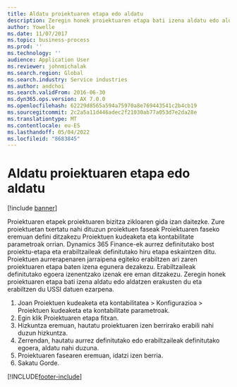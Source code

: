 ```yaml
---
title: Aldatu proiektuaren etapa edo aldatu
description: Zeregin honek proiektuaren etapa bati izena aldatu edo aldatzen erakusten du.
author: Yowelle
ms.date: 11/07/2017
ms.topic: business-process
ms.prod: ''
ms.technology: ''
audience: Application User
ms.reviewer: johnmichalak
ms.search.region: Global
ms.search.industry: Service industries
ms.author: andchoi
ms.search.validFrom: 2016-06-30
ms.dyn365.ops.version: AX 7.0.0
ms.openlocfilehash: 62229d8565a594a75970a8e769443541c2b4cb19
ms.sourcegitcommit: 2c2a5a11d446adec2f21030ab77a053d7e2da28e
ms.translationtype: MT
ms.contentlocale: eu-ES
ms.lasthandoff: 05/04/2022
ms.locfileid: "8683845"
---
```

# <a name="rename-or-modify-a-project-stage"></a>Aldatu proiektuaren etapa edo aldatu

[!include [banner](../../includes/banner.md)]

Proiektuaren etapek proiektuaren bizitza zikloaren gida izan daitezke. Zure proiektuetan txertatu nahi dituzun proiektuen faseak Proiektuaren faseko eremuan defini ditzakezu Proiektuen kudeaketa eta kontabilitate parametroak orrian. Dynamics 365 Finance-ek aurrez definitutako bost proiektu-etapa eta erabiltzaileak definitutako hiru etapa eskaintzen ditu. Proiektuen aurrerapenaren jarraipena egiteko erabiltzen ari zaren proiektuaren etapa baten izena egunera dezakezu. Erabiltzaileak definitutako egoera izenentzako izenak ere eman ditzakezu. Zeregin honek proiektuaren etapa bati izena aldatu edo aldatzen erakusten du eta erabiltzen du USSI datuen ezarpena.

1. Joan Proiektuen kudeaketa eta kontabilitatea > Konfigurazioa > Proiektuen kudeaketa eta kontabilitate parametroak.
2. Egin klik Proiektuaren etapa fitxan.
3. Hizkuntza eremuan, hautatu proiektuaren izen berrirako erabili nahi duzun hizkuntza.
4. Zerrendan, hautatu aurrez definitutako edo erabiltzaileak definitutako egoera, aldatu nahi duzuna. 
5. Proiektuaren fasearen eremuan, idatzi izen berria.
6. Sakatu Gorde.


[!INCLUDE[footer-include](../../includes/footer-banner.md)]